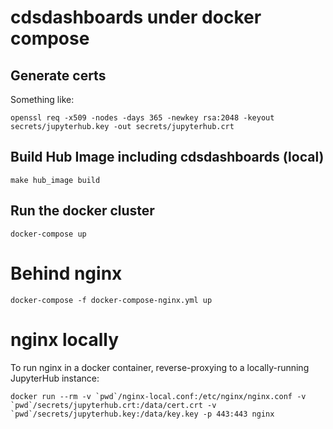 # cdsdashboards under docker compose

## Generate certs

Something like:

`openssl req -x509 -nodes -days 365 -newkey rsa:2048 -keyout secrets/jupyterhub.key -out secrets/jupyterhub.crt`

## Build Hub Image including cdsdashboards (local)

`make hub_image build`

## Run the docker cluster

`docker-compose up`


# Behind nginx

`docker-compose -f docker-compose-nginx.yml up`

# nginx locally

To run nginx in a docker container, reverse-proxying to a locally-running JupyterHub instance:

``docker run --rm -v `pwd`/nginx-local.conf:/etc/nginx/nginx.conf -v `pwd`/secrets/jupyterhub.crt:/data/cert.crt -v `pwd`/secrets/jupyterhub.key:/data/key.key -p 443:443 nginx``
